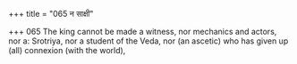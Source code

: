+++
title = "065 न साक्षी"

+++
065	The king cannot be made a witness, nor mechanics and actors, nor a: Srotriya, nor a student of the Veda, nor (an ascetic) who has given up (all) connexion (with the world),